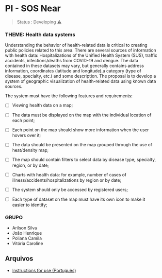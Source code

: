 # PI - SOS Near

> Status : Developing  ⚠️

### THEME: Health data systems

Understanding the behavior of health-related data is critical to creating public policies related to this area. There are several sources of information with health data: Hospitalizations of the Unified Health System (SUS), traffic accidents, infections/deaths from COVID-19 and dengue. The data contained in these datasets may vary, but generally contains address information, coordinates (latitude and longitude),a category (type of disease, specialty, etc.) and some description.
The proposal is to develop a system of geographic visualization of health-related data using known data sources.

The system must have the following features and requirements:

- [ ] Viewing health data on a map;

- [ ] The data must be displayed on the map with the individual location of each point;

- [ ] Each point on the map should show more information when the user hovers over it;

- [ ] The data should be presented on the map grouped through the use of heat/density map;

- [ ] The map should contain filters to select data by disease type, specialty, region, or by date;

- [ ] Charts with health data: for example, number of cases of illness/accidents/hospitalizations by region or by date;

- [ ] The system should only be accessed by registered users;

- [ ] Each type of dataset on the map must have its own icon to make it easier to identify;

### GRUPO
- Arilson Silva
- João Henrique
- Poliana Camila
- Vitória Caroline

## Arquivos
- [Instructions for use (Português)](https://github.com/ArilsonFJS/SOSNear/blob/master/Instru%C3%A7%C3%B5es.pdf)



